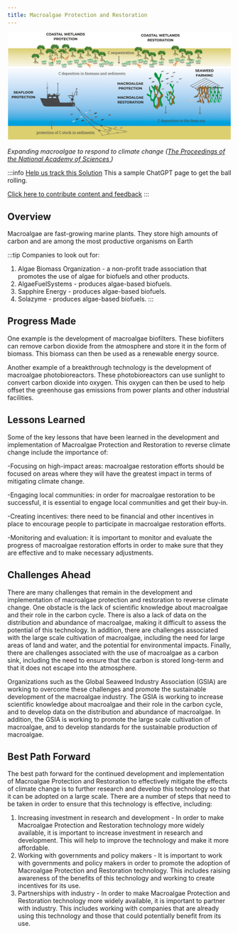 ```yaml
---
title: Macroalgae Protection and Restoration
---
```

![Ocean-based climate solutions involve protecting/restoring blue carbon sinks, expanding seaweed farming, all implementable within Marine Protected Areas (MPAs).](/../static/img/macroalgae-protection-and-restoration.jpg)

*Expanding macroalgae to respond to climate change ([The Proceedings of the National Academy of Sciences ](https://www.pnas.org/doi/10.1073/pnas.2121705119))*

:::info [Help us track this Solution](contribute)
This a sample ChatGPT page to get the ball rolling.

[Click here to contribute content and feedback](contribute)
:::

## Overview

Macroalgae are fast-growing marine plants. They store high amounts of carbon and are among the most productive organisms on Earth

:::tip Companies to look out for:

1. Algae Biomass Organization - a non-profit trade association that promotes the use of algae for biofuels and other products.
2. AlgaeFuelSystems - produces algae-based biofuels.
3. Sapphire Energy - produces algae-based biofuels.
4. Solazyme - produces algae-based biofuels.
:::

## Progress Made

One example is the development of macroalgae biofilters. These biofilters can remove carbon dioxide from the atmosphere and store it in the form of biomass. This biomass can then be used as a renewable energy source.

Another example of a breakthrough technology is the development of macroalgae photobioreactors. These photobioreactors can use sunlight to convert carbon dioxide into oxygen. This oxygen can then be used to help offset the greenhouse gas emissions from power plants and other industrial facilities.

## Lessons Learned

Some of the key lessons that have been learned in the development and implementation of Macroalgae Protection and Restoration to reverse climate change include the importance of:

\-Focusing on high-impact areas: macroalgae restoration efforts should be focused on areas where they will have the greatest impact in terms of mitigating climate change.

\-Engaging local communities: in order for macroalgae restoration to be successful, it is essential to engage local communities and get their buy-in.

\-Creating incentives: there need to be financial and other incentives in place to encourage people to participate in macroalgae restoration efforts.

\-Monitoring and evaluation: it is important to monitor and evaluate the progress of macroalgae restoration efforts in order to make sure that they are effective and to make necessary adjustments.

## Challenges Ahead

There are many challenges that remain in the development and implementation of macroalgae protection and restoration to reverse climate change. One obstacle is the lack of scientific knowledge about macroalgae and their role in the carbon cycle. There is also a lack of data on the distribution and abundance of macroalgae, making it difficult to assess the potential of this technology. In addition, there are challenges associated with the large scale cultivation of macroalgae, including the need for large areas of land and water, and the potential for environmental impacts. Finally, there are challenges associated with the use of macroalgae as a carbon sink, including the need to ensure that the carbon is stored long-term and that it does not escape into the atmosphere.

Organizations such as the Global Seaweed Industry Association (GSIA) are working to overcome these challenges and promote the sustainable development of the macroalgae industry. The GSIA is working to increase scientific knowledge about macroalgae and their role in the carbon cycle, and to develop data on the distribution and abundance of macroalgae. In addition, the GSIA is working to promote the large scale cultivation of macroalgae, and to develop standards for the sustainable production of macroalgae.

## Best Path Forward

The best path forward for the continued development and implementation of Macroalgae Protection and Restoration to effectively mitigate the effects of climate change is to further research and develop this technology so that it can be adopted on a large scale. There are a number of steps that need to be taken in order to ensure that this technology is effective, including:

1. Increasing investment in research and development - In order to make Macroalgae Protection and Restoration technology more widely available, it is important to increase investment in research and development. This will help to improve the technology and make it more affordable.
2. Working with governments and policy makers - It is important to work with governments and policy makers in order to promote the adoption of Macroalgae Protection and Restoration technology. This includes raising awareness of the benefits of this technology and working to create incentives for its use.
3. Partnerships with industry - In order to make Macroalgae Protection and Restoration technology more widely available, it is important to partner with industry. This includes working with companies that are already using this technology and those that could potentially benefit from its use.